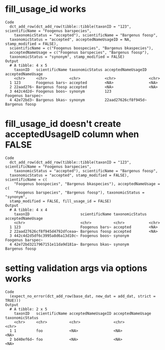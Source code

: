 # fill_usage_id works

    Code
      dct_add_row(dct_add_row(tibble::tibble(taxonID = "123", scientificName = "Foogenus barspecies",
        taxonomicStatus = "accepted"), scientificName = "Bargenus foosp",
      taxonomicStatus = "accepted", acceptedNameUsageID = NA, stamp_modified = FALSE),
      scientificName = c("Foogenus boospecies", "Bargenus bkaspecies"),
      acceptedNameUsage = c("Foogenus barspecies", "Bargenus foosp"),
      taxonomicStatus = "synonym", stamp_modified = FALSE)
    Output
      # A tibble: 4 x 5
        taxonID   scientificName taxonomicStatus acceptedNameUsageID acceptedNameUsage
        <chr>     <chr>          <chr>           <chr>               <chr>            
      1 123       Foogenus bars~ accepted        <NA>                <NA>             
      2 22aad276~ Bargenus foosp accepted        <NA>                <NA>             
      3 442c4d2d~ Foogenus boos~ synonym         123                 Foogenus barspec~
      4 42e72bd3~ Bargenus bkas~ synonym         22aad27626cf8f945d~ Bargenus foosp   

# fill_usage_id doesn't create acceptedUsageID column when FALSE

    Code
      dct_add_row(dct_add_row(tibble::tibble(taxonID = "123", scientificName = "Foogenus barspecies",
        taxonomicStatus = "accepted"), scientificName = "Bargenus foosp",
      taxonomicStatus = "accepted", stamp_modified = FALSE), scientificName = c(
        "Foogenus boospecies", "Bargenus bkaspecies"), acceptedNameUsage = c(
        "Foogenus barspecies", "Bargenus foosp"), taxonomicStatus = "synonym",
      stamp_modified = FALSE, fill_usage_id = FALSE)
    Output
      # A tibble: 4 x 4
        taxonID                       scientificName taxonomicStatus acceptedNameUsage
        <chr>                         <chr>          <chr>           <chr>            
      1 123                           Foogenus bars~ accepted        <NA>             
      2 22aad27626cf8f945d4792dfceaa~ Bargenus foosp accepted        <NA>             
      3 442c4d2d5df6c3995a8d6a13d10c~ Foogenus boos~ synonym         Foogenus barspec~
      4 42e72bd3217967151e11da9d181a~ Bargenus bkas~ synonym         Bargenus foosp   

# setting validation args via options works

    Code
      (expect_no_error(dct_add_row(base_dat, new_dat = add_dat, strict = TRUE)))
    Output
      # A tibble: 2 x 5
        taxonID   scientificName acceptedNameUsageID acceptedNameUsage taxonomicStatus
        <chr>     <chr>          <chr>               <chr>             <chr>          
      1 1         foo            <NA>                <NA>              <NA>           
      2 bd40ef6d~ foo            <NA>                <NA>              <NA>           

